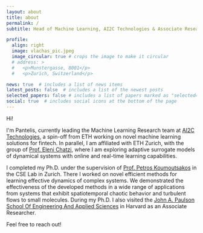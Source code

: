 ```yaml
---
layout: about
title: about
permalink: /
subtitle: Head of Machine Learning, AI2C Technologies & Associate Researcher, ETH Zurich

profile:
  align: right
  image: vlachas_pic.jpeg
  image_circular: true # crops the image to make it circular
  # address: >
  #   <p>Munstergasse, 8001</p>
  #   <p>Zurich, Switzerland</p>

news: true  # includes a list of news items
latest_posts: false  # includes a list of the newest posts
selected_papers: false # includes a list of papers marked as "selected={true}"
social: true  # includes social icons at the bottom of the page
---
```


Hi!

I'm Pantelis, currently leading the Machine Learning Research team at [AI2C Technologies](https://www.ai2c.ch), a spin-off from ETH working on novel machine learning solutions for fintech.
In parallel, I am affiliated with ETH Zurich, with the group of [Prof. Eleni Chatzi](https://chatzi.ibk.ethz.ch), where I am exploring adaptive surrogate models of dynamical systems with online and real-time learning capabilities.

I completed my Ph.D. under the supervision of [Prof. Petros Koumoutsakos](https://cse-lab.seas.harvard.edu) in the CSE Lab in Zurich.
There I worked on novel efficient methods for learning effective dynamics of complex systems.
We demonstrated the effectiveness of the developed methods in a wide range of applications from systems that exhibit spatiotemporal chaotic behavior and turbulent flows to small molecules.
During my Ph.D. I also visited the [John A. Paulson School Of Engineering And Applied Sciences](https://seas.harvard.edu) in Harvard as an Associate Researcher.

Feel free to reach out!
